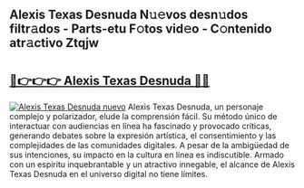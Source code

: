 ## Alexis Texas Desnuda N𝚞𝚎vos desn𝚞dos filtr𝚊dos - Parts-etu F𝚘tos vid𝚎o - C𝚘ntenido atr𝚊ctivo Ztqjw

# <h2><a href="http://mbden1e.tromn.icu/?c=Alexis+Texas+Desnuda">🔗👉👉👉 Alexis Texas Desnuda 🔗🔗</a></h2>

[![Alexis Texas Desnuda nuevo](https://i.imgur.com/pEAQMta.gif)](http://mbden1e.tromn.icu/?c=Alexis+Texas+Desnuda)
Alexis Texas Desnuda, un personaje complejo y polarizador, elude la comprensión fácil. Su método único de interactuar con audiencias en línea ha fascinado y provocado críticas, generando debates sobre la expresión artística, el consentimiento y las complejidades de las comunidades digitales. A pesar de la ambigüedad de sus intenciones, su impacto en la cultura en línea es indiscutible. Armado con un espíritu inquebrantable y un atractivo innegable, el alcance de Alexis Texas Desnuda en el universo digital no tiene límites.

